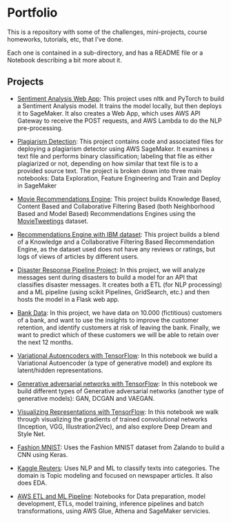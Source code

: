 # Portfolio

This is a repository with some of the challenges, mini-projects, course
homeworks, tutorials, etc, that I've done.

Each one is contained in a sub-directory, and has a README file or a Notebook
describing a bit more about it.

## Projects

* [Sentiment Analysis Web App](https://github.com/maxi-marufo/portfolio/tree/master/Sentiment_Analysis_Web_App):
  This project uses nltk and PyTorch to build a Sentiment Analysis model.
  It trains the model locally, but then deploys it to SageMaker. It also
  creates a Web App, which uses AWS API Gateway to receive the POST
  requests, and AWS Lambda to do the NLP pre-processing.

* [Plagiarism Detection](https://github.com/maxi-marufo/portfolio/tree/master/Plagiarism_Detection):
  This project contains code and associated files for deploying a
  plagiarism detector using AWS SageMaker. It examines a text file and
  performs binary classification; labeling that file as either
  plagiarized or not, depending on how similar that text file is to a
  provided source text. The project is broken down into three main
  notebooks: Data Exploration, Feature Engineering and Train and Deploy
  in SageMaker

* [Movie Recommendations Engine](https://github.com/maxi-marufo/portfolio/blob/master/Movie_Recommendations_Engine):
  This project builds Knowledge Based, Content Based and Collaborative
  Filtering Based (both Neighborhood Based and Model Based)
  Recommendations Engines using the [MovieTweetings](http://crowdrec2013.noahlab.com.hk/papers/crowdrec2013_Dooms.pdf) dataset.

* [Recommendations Engine with IBM dataset](https://github.com/maxi-marufo/portfolio/blob/master/Recommendations_Engine_with_IBM_dataset):
  This project builds a blend of a Knowledge and a Collaborative
  Filtering Based Recommendation Engine, as the dataset used does not
  have any reviews or ratings, but logs of views of articles by
  different users.

* [Disaster Response Pipeline Project](https://github.com/maxi-marufo/portfolio/tree/master/Disaster_Response_Pipeline_Project):
  In this project, we will analyze messages sent during disasters to
  build a model for an API that classifies disaster messages. It creates
  both a ETL (for NLP processing) and a ML pipeline (using scikit
  Pipelines, GridSearch, etc.) and then hosts the model in a Flask web
  app.

* [Bank Data](https://github.com/maxi-marufo/portfolio/tree/master/Bank_Data):
  In this project, we have data on 10.000 (fictitious) customers of a bank,
  and want to use the insights to improve the customer retention, and
  identify customers at risk of leaving the bank. Finally, we want to
  predict which of these customers we will be able to retain over the
  next 12 months.

* [Variational Autoencoders with TensorFlow](https://github.com/maxi-marufo/portfolio/tree/master/VAEs_TensorFlow):
  In this notebook we build a Variational Autoencoder (a type of generative
  model) and explore its latent/hidden representations.

* [Generative adversarial networks with TensorFlow](https://github.com/maxi-marufo/portfolio/tree/master/GANs_TensorFlow):
  In this notebook we build different types of Generative adversarial networks
  (another type of generative models): GAN, DCGAN and VAEGAN.

* [Visualizing Representations with TensorFlow](https://github.com/maxi-marufo/portfolio/tree/master/Visualizing_Representations_TensorFlow):
  In this notebook we walk through visualizing the gradients of trained
  convolutional networks (Inception, VGG, Illustration2Vec), and also explore
  Deep Dream and Style Net.

* [Fashion MNIST](https://github.com/maxi-marufo/portfolio/blob/master/Fashion_MNIST/notebook.ipynb):
  Uses the Fashion MNIST dataset from Zalando to build a CNN using Keras.

* [Kaggle Reuters](https://github.com/maxi-marufo/portfolio/blob/master/Kaggle_Reuters/Kaggle_Reuters_Challenge.ipynb):
  Uses NLP and ML to classify texts into categories. The domain is Topic
  modeling and focused on newspaper articles. It also does EDA.

* [AWS ETL and ML Pipeline](https://github.com/maxi-marufo/portfolio/tree/master/AWS_DS_ML_Pipeline):
  Notebooks for Data preparation, model development, ETLs, model training,
  inference pipelines and batch transformations, using AWS Glue, Athena
  and SageMaker servicies.
